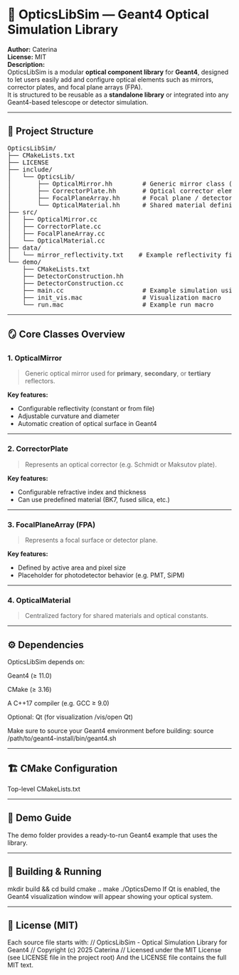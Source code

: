 # 🌌 OpticsLibSim — Geant4 Optical Simulation Library

**Author:** Caterina  
**License:** MIT  
**Description:**  
OpticsLibSim is a modular **optical component library** for **Geant4**, designed to let users easily add and configure optical elements such as mirrors, corrector plates, and focal plane arrays (FPA).  
It is structured to be reusable as a **standalone library** or integrated into any Geant4-based telescope or detector simulation.

---

## 📁 Project Structure
<pre>
OpticsLibSim/
├── CMakeLists.txt
├── LICENSE
├── include/
│   └── OpticsLib/
│       ├── OpticalMirror.hh        # Generic mirror class (primary/secondary)
│       ├── CorrectorPlate.hh       # Optical corrector element
│       ├── FocalPlaneArray.hh      # Focal plane / detector surface
│       └── OpticalMaterial.hh      # Shared material definitions (refractive indices, etc.)
├── src/
│   ├── OpticalMirror.cc
│   ├── CorrectorPlate.cc
│   ├── FocalPlaneArray.cc
│   └── OpticalMaterial.cc
├── data/
│   └── mirror_reflectivity.txt    # Example reflectivity file (energy [eV], reflectivity)
└── demo/
    ├── CMakeLists.txt
    ├── DetectorConstruction.hh
    ├── DetectorConstruction.cc
    ├── main.cc                     # Example simulation using the library
    ├── init_vis.mac                # Visualization macro
    └── run.mac                     # Example run macro
</pre>

---

## 🪞 Core Classes Overview

### **1. OpticalMirror**
> Generic optical mirror used for **primary**, **secondary**, or **tertiary** reflectors.

**Key features:**
- Configurable reflectivity (constant or from file)
- Adjustable curvature and diameter
- Automatic creation of optical surface in Geant4

---

### **2. CorrectorPlate**
> Represents an optical corrector (e.g. Schmidt or Maksutov plate).

**Key features:**
- Configurable refractive index and thickness  
- Can use predefined material (BK7, fused silica, etc.)

---

### **3. FocalPlaneArray (FPA)**
> Represents a focal surface or detector plane.

**Key features:**
- Defined by active area and pixel size  
- Placeholder for photodetector behavior (e.g. PMT, SiPM)

---

### **4. OpticalMaterial**
> Centralized factory for shared materials and optical constants.


---

## ⚙️  Dependencies
  

OpticsLibSim depends on:

Geant4 (≥ 11.0)

CMake (≥ 3.16)

A C++17 compiler (e.g. GCC ≥ 9.0)

Optional: Qt (for visualization /vis/open Qt)

Make sure to source your Geant4 environment before building:
source /path/to/geant4-install/bin/geant4.sh


---


##  🏗️  CMake Configuration



Top-level CMakeLists.txt


---


##  🚀  Demo Guide


The demo folder provides a ready-to-run Geant4 example that uses the library.

---


## 🧪 Building & Running


mkdir build && cd build
cmake ..
make
./OpticsDemo
If Qt is enabled, the Geant4 visualization window will appear showing your optical system.

---


##  🧾  License (MIT)
Each source file starts with:
// OpticsLibSim - Optical Simulation Library for Geant4
// Copyright (c) 2025 Caterina
// Licensed under the MIT License (see LICENSE file in the project root)
And the LICENSE file contains the full MIT text.
